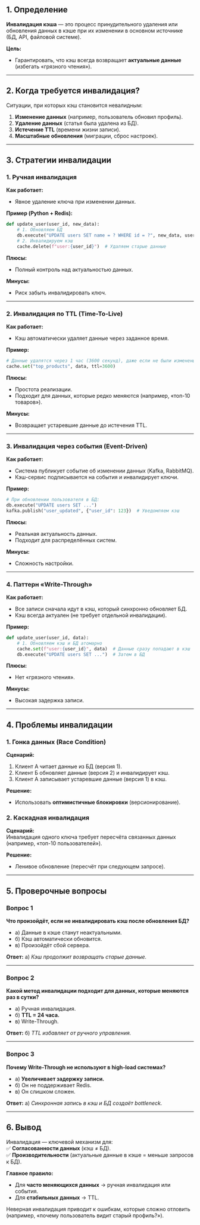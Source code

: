 ## **1. Определение**  
**Инвалидация кэша** — это процесс принудительного удаления или обновления данных в кэше при их изменении в основном источнике (БД, API, файловой системе).  

**Цель:**  
- Гарантировать, что кэш всегда возвращает **актуальные данные** (избегать «грязного чтения»).  

---

## **2. Когда требуется инвалидация?**  
Ситуации, при которых кэш становится невалидным:  
1. **Изменение данных** (например, пользователь обновил профиль).  
2. **Удаление данных** (статья была удалена из БД).  
3. **Истечение TTL** (времени жизни записи).  
4. **Масштабные обновления** (миграции, сброс настроек).  

---

## **3. Стратегии инвалидации**  

### **1. Ручная инвалидация**  
**Как работает:**  
- Явное удаление ключа при изменении данных.  

**Пример (Python + Redis):**  
```python
def update_user(user_id, new_data):
    # 1. Обновляем БД
    db.execute("UPDATE users SET name = ? WHERE id = ?", new_data, user_id)
    # 2. Инвалидируем кэш
    cache.delete(f"user:{user_id}")  # Удаляем старые данные
```

**Плюсы:**  
- Полный контроль над актуальностью данных.  

**Минусы:**  
- Риск забыть инвалидировать ключ.  

---

### **2. Инвалидация по TTL (Time-To-Live)**  
**Как работает:**  
- Кэш автоматически удаляет данные через заданное время.  

**Пример:**  
```python
# Данные удалятся через 1 час (3600 секунд), даже если не были изменены
cache.set("top_products", data, ttl=3600)
```

**Плюсы:**  
- Простота реализации.  
- Подходит для данных, которые редко меняются (например, «топ-10 товаров»).  

**Минусы:**  
- Возвращает устаревшие данные до истечения TTL.  

---

### **3. Инвалидация через события (Event-Driven)**  
**Как работает:**  
- Система публикует событие об изменении данных (Kafka, RabbitMQ).  
- Кэш-сервис подписывается на события и инвалидирует ключи.  

**Пример:**  
```python
# При обновлении пользователя в БД:
db.execute("UPDATE users SET ...")
kafka.publish("user_updated", {"user_id": 123})  # Уведомляем кэш
```

**Плюсы:**  
- Реальная актуальность данных.  
- Подходит для распределённых систем.  

**Минусы:**  
- Сложность настройки.  

---

### **4. Паттерн «Write-Through»**  
**Как работает:**  
- Все записи сначала идут в кэш, который синхронно обновляет БД.  
- Кэш всегда актуален (не требует отдельной инвалидации).  

**Пример:**  
```python
def update_user(user_id, data):
    # 1. Обновляем кэш и БД атомарно
    cache.set(f"user:{user_id}", data)  # Данные сразу попадают в кэш
    db.execute("UPDATE users SET ...")  # Затем в БД
```

**Плюсы:**  
- Нет «грязного чтения».  

**Минусы:**  
- Высокая задержка записи.  

---

## **4. Проблемы инвалидации**  

### **1. Гонка данных (Race Condition)**  
**Сценарий:**  
1. Клиент А читает данные из БД (версия 1).  
2. Клиент Б обновляет данные (версия 2) и инвалидирует кэш.  
3. Клиент А записывает устаревшие данные (версия 1) в кэш.  

**Решение:**  
- Использовать **оптимистичные блокировки** (версионирование).  

### **2. Каскадная инвалидация**  
**Сценарий:**  
Инвалидация одного ключа требует пересчёта связанных данных (например, «топ-10 пользователей»).  

**Решение:**  
- Ленивое обновление (пересчёт при следующем запросе).  

---

## **5. Проверочные вопросы**  

### **Вопрос 1**  
**Что произойдёт, если не инвалидировать кэш после обновления БД?**  
- а) Данные в кэше станут неактуальными.  
- б) Кэш автоматически обновится.  
- в) Произойдёт сбой сервера.  

**Ответ:** а) *Кэш продолжит возвращать старые данные.*  

---

### **Вопрос 2**  
**Какой метод инвалидации подходит для данных, которые меняются раз в сутки?**  
- а) Ручная инвалидация.  
- б) **TTL = 24 часа.**  
- в) Write-Through.  

**Ответ:** б) *TTL избавляет от ручного управления.*  

---

### **Вопрос 3**  
**Почему Write-Through не используют в high-load системах?**  
- а) **Увеличивает задержку записи.**  
- б) Он не поддерживает Redis.  
- в) Он слишком сложен.  

**Ответ:** а) *Синхронная запись в кэш и БД создаёт bottleneck.*  

---

## **6. Вывод**  
Инвалидация — ключевой механизм для:  
✅ **Согласованности данных** (кэш ≠ БД).  
✅ **Производительности** (актуальные данные в кэше = меньше запросов к БД).  

**Главное правило:**  
- Для **часто меняющихся данных** → ручная инвалидация или события.  
- Для **стабильных данных** → TTL.  

Неверная инвалидация приводит к ошибкам, которые сложно отловить (например, «почему пользователь видит старый профиль?»).